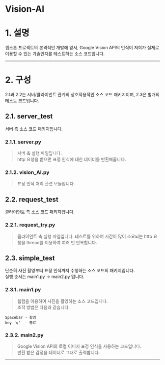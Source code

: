 Vision-AI  
=======================

# 1. 설명  
캡스톤 프로젝트의 본격적인 개발에 앞서, Google Vision API의 인식이 저희가 실제로 이용할 수 있는 기술인지를 테스트하는 소스 코드입니다.  

-----------------------  
# 2. 구성
2.1과 2.2는 서버/클라이언트 관계의 상호작용적인 소스 코드 패키지이며, 2.3은 별개의 테스트 코드입니다.  

## 2.1. server_test
서버 측 소스 코드 패키지입니다.  

### 2.1.1. server.py  
> 서버 측 실행 파일입니다.  
> http 요청을 받으면 표정 인식에 대한 데이터를 반환해줍니다.

### 2.1.2. vision_AI.py
> 표정 인식 처리 관련 모듈입니다.

## 2.2. request_test
클라이언트 측 소스 코드 패키지입니다.

### 2.2.1. request_try.py
> 클라이언트 측 실행 파일입니다.
> 테스트를 위하여 시간이 많이 소요되는 http 요청을 thread를 이용하여 여러 번 반복합니다.  

## 2.3. simple_test
단순히 사진 촬영부터 표정 인식까지 수행하는 소스 코드의 패키지입니다.  
실행 순서는 main1.py -> main2.py 입니다.

### 2.3.1. main1.py  
> 웹캠을 이용하여 사진을 촬영하는 소스 코드입니다.  
> 조작 방법은 다음과 같습니다.  

    Spacebar - 촬영
    key 'q'  - 종료

### 2.3.2. main2.py
> Google Vision API의 로컬 이미지 표정 인식을 사용하는 코드입니다.  
> 반환 받은 감정을 데이터로 그대로 출력합니다.

-----------------------  
